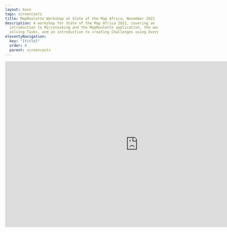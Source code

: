 ```yaml
---
layout: base
tags: screencasts
title: MapRoulette Workshop at State of the Map Africa, November 2021
description: A workshop for State of the Map Africa 2021, covering an
  introduction to Microtasking and the MapRoulette application, the workflow for
  solving Tasks, and an introduction to creating Challenges using Overpass.
eleventyNavigation:
  key: "{title}"
  order: 0
  parent: screencasts
---
```

<iframe width="876" height="548" src="https://youtu.be/o4aefng9HQg" frameborder="0" allow="accelerometer; autoplay; clipboard-write; encrypted-media; gyroscope; picture-in-picture" allowfullscreen></iframe>